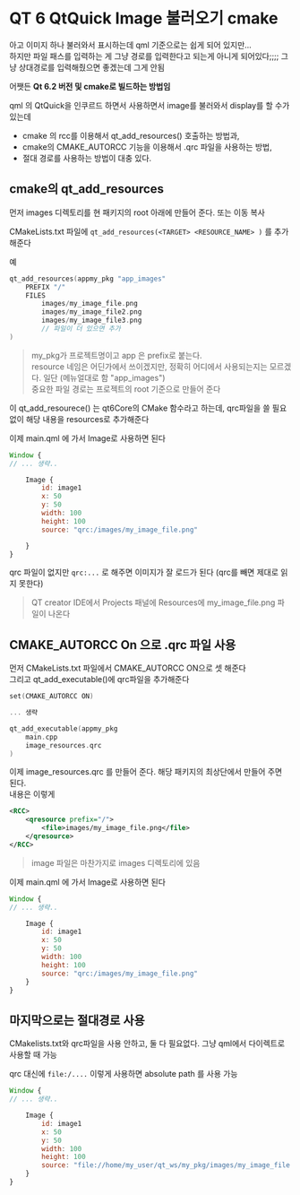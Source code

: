# QT 6 QtQuick Image 불러오기 cmake

아고 이미지 하나 불러와서 표시하는데 qml 기준으로는 쉽게 되어 있지만...  
하지만 파일 패스를 입력하는 게 그냥 경로를 입력한다고 되는게 아니게 되어있다;;;; 
그냥 상대경로를 입력해줬으면 좋겠는데 그게 안됨   

어쨋든 **Qt 6.2 버전 및 cmake로 빌드하는 방법임**

qml 의 QtQuick을 인쿠르드 하면서 사용하면서 image를 불러와서 display를 할 수가 있는데   
- cmake 의 rcc를 이용해서 qt_add_resources() 호출하는 방법과,   
- cmake의 CMAKE_AUTORCC 기능을 이용해서 .qrc 파일을 사용하는 방법,   
- 절대 경로를 사용하는 방법이 대충 있다.  

## cmake의 qt_add_resources
먼저 images 디렉토리를 현 패키지의 root 아래에 만들어 준다. 또는 이동 복사  

CMakeLists.txt 파일에 `qt_add_resources(<TARGET> <RESOURCE_NAME> )`  를 추가해준다  

예
```c
qt_add_resources(appmy_pkg "app_images"
    PREFIX "/"
    FILES
        images/my_image_file.png
        images/my_image_file2.png
        images/my_image_file3.png
        // 파일이 더 있으면 추가
)
```

> my_pkg가 프로젝트명이고 app 은 prefix로 붙는다.   
resource 네임은 어딘가에서 쓰이겠지만, 정확히 어디에서 사용되는지는 모르겠다. 일단 (메뉴얼대로 함 "app_images")     
중요한 파일 경로는 프로젝트의 root 기준으로 만들어 준다   


이 qt_add_resourece() 는 qt6Core의 CMake 함수라고 하는데, qrc파일을 쓸 필요 없이 해당 내용을 resources로 추가해준다   

이제 main.qml 에 가서 Image로 사용하면 된다 
```js
Window {
// ... 생략..

    Image {
        id: image1
        x: 50
        y: 50
        width: 100
        height: 100
        source: "qrc:/images/my_image_file.png"

    }
}
```

qrc 파일이 없지만 `qrc:...` 로 해주면 이미지가 잘 로드가 된다 (qrc를 빼면 제대로 읽지 못한다)

> QT creator IDE에서 Projects 패널에 Resources에 my_image_file.png 파일이 나온다

## CMAKE_AUTORCC On 으로 .qrc 파일 사용
먼저 CMakeLists.txt 파일에서  CMAKE_AUTORCC ON으로 셋 해준다   
그리고 qt_add_executable()에 qrc파일을 추가해준다
```c
set(CMAKE_AUTORCC ON)

... 생략

qt_add_executable(appmy_pkg
    main.cpp
    image_resources.qrc
)
```

이제 image_resources.qrc 를 만들어 준다. 해당 패키지의 최상단에서 만들어 주면 된다.   
내용은 이렇게
```xml
<RCC>
    <qresource prefix="/">
        <file>images/my_image_file.png</file>
    </qresource>
</RCC>
```

> image 파일은 마찬가지로 images 디렉토리에 있음


이제 main.qml 에 가서 Image로 사용하면 된다 
```js
Window {
// ... 생략..

    Image {
        id: image1
        x: 50
        y: 50
        width: 100
        height: 100
        source: "qrc:/images/my_image_file.png"
    }
}
```


## 마지막으로는 절대경로 사용
CMakelists.txt와 qrc파일을 사용 안하고, 둘 다 필요없다. 그냥 qml에서 다이렉트로 사용할 때 가능   

qrc 대신에 `file:/....` 이렇게 사용하면 absolute path 를 사용 가능  

```js
Window {
// ... 생략..

    Image {
        id: image1
        x: 50
        y: 50
        width: 100
        height: 100
        source: "file://home/my_user/qt_ws/my_pkg/images/my_image_file.png" 
    }
}
```


